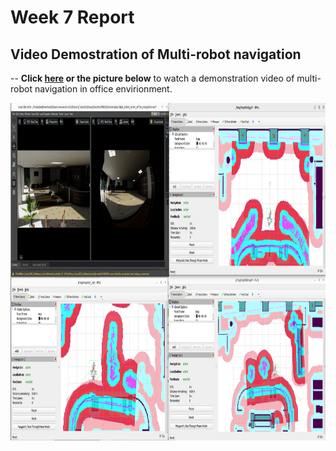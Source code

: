 # Week 7 Report
## Video Demostration of Multi-robot navigation
-- **Click [here](https://nottinghamedu1-my.sharepoint.com/:v:/g/personal/scykl2_nottingham_edu_cn/EfNp9rG-MRJIsAoBV6zqkugBFrXVd3gSmt_ufK_5GTn7OQ?e=WkFzym) or the picture below** to watch a demonstration video of multi-robot navigation in office envirionment.


  <a href="videos/multi-robot_navigation_office_demo.webm" target="_blank"><img src="images/multi-robot_navigation_office.png" alt="Demo of multi-robot navigation (click to see a video)" width="864" height="540" border="0" /></a>


